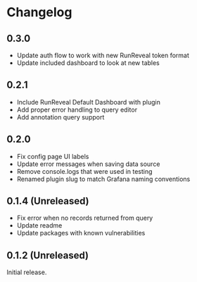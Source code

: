 # Changelog

## 0.3.0

* Update auth flow to work with new RunReveal token format
* Update included dashboard to look at new tables

## 0.2.1

* Include RunReveal Default Dashboard with plugin
* Add proper error handling to query editor
* Add annotation query support

## 0.2.0

* Fix config page UI labels
* Update error messages when saving data source
* Remove console.logs that were used in testing
* Renamed plugin slug to match Grafana naming conventions

## 0.1.4 (Unreleased)

* Fix error when no records returned from query
* Update readme
* Update packages with known vulnerabilities

## 0.1.2 (Unreleased)

Initial release.